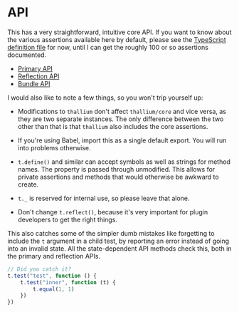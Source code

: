 # API

This has a very straightforward, intuitive core API. If you want to know about the various assertions available here by default, please see the [TypeScript definition file](../assertions.d.ts) for now, until I can get the roughly 100 or so assertions documented.

- [Primary API](./api/primary.md)
- [Reflection API](./api/reflection.md)
- [Bundle API](./api/bundle.md)

I would also like to note a few things, so you won't trip yourself up:

- Modifications to `thallium` don't affect `thallium/core` and vice versa, as they are two separate instances. The only difference between the two other than that is that `thallium` also includes the core assertions.

- If you're using Babel, import this as a single default export. You will run into problems otherwise.

- `t.define()` and similar can accept symbols as well as strings for method names. The property is passed through unmodified. This allows for private assertions and methods that would otherwise be awkward to create.

- `t._` is reserved for internal use, so please leave that alone.

- Don't change `t.reflect()`, because it's very important for plugin developers to get the right things.

This also catches some of the simpler dumb mistakes like forgetting to include the `t` argument in a child test, by reporting an error instead of going into an invalid state. All the state-dependent API methods check this, both in the primary and reflection APIs.

```js
// Did you catch it?
t.test("test", function () {
    t.test("inner", function (t) {
        t.equal(1, 1)
    })
})
```
